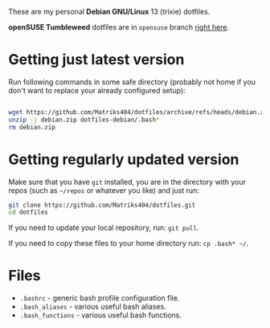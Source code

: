These are my personal **Debian GNU/Linux** 13 (trixie) dotfiles.

**openSUSE Tumbleweed** dotfiles are in `opensuse` branch [right here](https://github.com/Matriks404/dotfiles/tree/opensuse).

# Getting just latest version

Run following commands in some safe directory (probably not home if you don't want to replace your already configured setup):

```bash

wget https://github.com/Matriks404/dotfiles/archive/refs/heads/debian.zip
unzip -j debian.zip dotfiles-debian/.bash*
rm debian.zip

```

# Getting regularly updated version

Make sure that you have `git` installed, you are in the directory with your repos (such as `~/repos` or whatever you like) and just run:

```bash
git clone https://github.com/Matriks404/dotfiles.git
cd dotfiles
```

If you need to update your local repository, run: `git pull`.

If you need to copy these files to your home directory run: `cp .bash* ~/`.

# Files

* `.bashrc` - generic bash profile configuration file.
* `.bash_aliases` - various useful bash aliases.
* `.bash_functions` - various useful bash functions.
